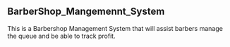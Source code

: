 ## BarberShop_Mangemennt_System

This is a Barbershop Management System that  will assist barbers manage the queue and be able to track profit.
